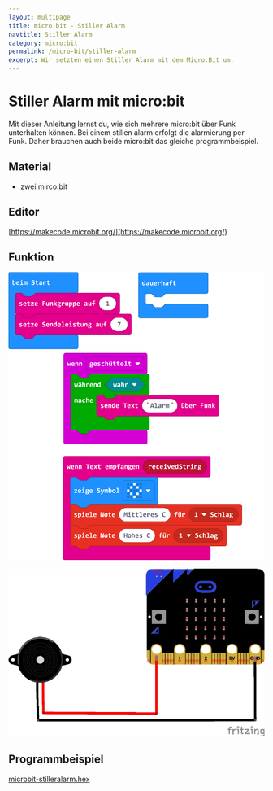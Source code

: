 ```yaml
---
layout: multipage
title: micro:bit - Stiller Alarm
navtitle: Stiller Alarm
category: micro:bit
permalink: /micro-bit/stiller-alarm
excerpt: Wir setzten einen Stiller Alarm mit dem Micro:Bit um.
---
```


# Stiller Alarm mit micro:bit

Mit dieser Anleitung lernst du, wie sich mehrere micro:bit über Funk unterhalten können.
Bei einem stillen alarm erfolgt die alarmierung per Funk. Daher brauchen auch beide micro:bit das gleiche programmbeispiel.

## Material

+ zwei mirco:bit

## Editor

[https://makecode.microbit.org/](https://makecode.microbit.org/)

## Funktion

![stiller-arlar ](images/microbit-Screenshot-stilleralarm.png)

![steckplatine](images/alarm_Steckplatine.jpg)

## Programmbeispiel

[microbit-stilleralarm.hex](appendix/microbit-stilleralarm.hex)
